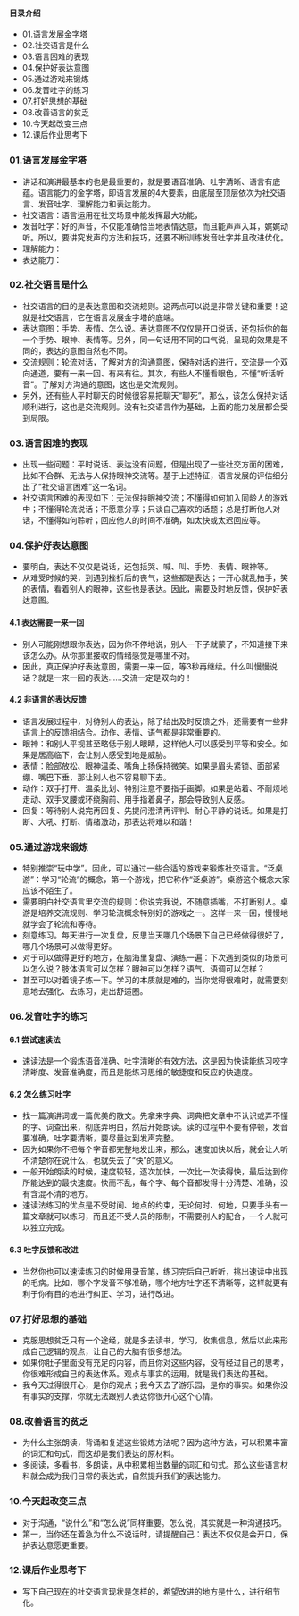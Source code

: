 #### 目录介绍
- 01.语言发展金字塔
- 02.社交语言是什么
- 03.语言困难的表现
- 04.保护好表达意图
- 05.通过游戏来锻炼
- 06.发音吐字的练习
- 07.打好思想的基础
- 08.改善语言的贫乏
- 10.今天起改变三点
- 12.课后作业思考下





### 01.语言发展金字塔
- 讲话和演讲最基本的也是最重要的，就是要语音准确、吐字清晰、语言有底蕴。语言能力的金字塔，即语言发展的4大要素，由底层至顶层依次为社交语言、发音吐字、理解能力和表达能力。
- 社交语言：语言运用在社交场景中能发挥最大功能，
- 发音吐字：好的声音，不仅能准确恰当地表情达意，而且能声声入耳，娓娓动听。所以，要讲究发声的方法和技巧，还要不断训练发音吐字并且改进优化。
- 理解能力：
- 表达能力：



### 02.社交语言是什么
- 社交语言的目的是表达意图和交流规则。这两点可以说是非常关键和重要！这就是社交语言，它在语言发展金字塔的底端。
- 表达意图：手势、表情、怎么说。表达意图不仅仅是开口说话，还包括你的每一个手势、眼神、表情等。另外，同一句话用不同的口气说，呈现的效果是不同的，表达的意图自然也不同。
- 交流规则：轮流对话，了解对方的沟通意图，保持对话的进行，交流是一个双向通道，要有一来一回、有来有往。其次，有些人不懂看眼色，不懂“听话听音”。了解对方沟通的意图，这也是交流规则。
- 另外，还有些人平时聊天的时候很容易把聊天“聊死”。那么，该怎么保持对话顺利进行，这也是交流规则。没有社交语言作为基础，上面的能力发展都会受到局限。



### 03.语言困难的表现
- 出现一些问题：平时说话、表达没有问题，但是出现了一些社交方面的困难，比如不合群、无法与人保持眼神交流等。基于上述特征，语言发展的评估细分出了“社交语言困难”这一名词。
- 社交语言困难的表现如下：无法保持眼神交流；不懂得如何加入同龄人的游戏中；不懂得轮流说话；不愿意分享；只谈自己喜欢的话题；总是打断他人对话，不懂得如何聆听；回应他人的时间不准确，如太快或太迟回应等。



### 04.保护好表达意图
- 要明白，表达不仅仅是说话，还包括哭、喊、叫、手势、表情、眼神等。
- 从难受时候的哭，到遇到挫折后的丧气，这些都是表达；一开心就乱拍手，笑的表情，看着别人的眼神，这些也是表达。因此，需要及时地反馈，保护好表达意图。



#### 4.1 表达需要一来一回
- 别人可能刚想跟你表达，因为你不停地说，别人一下子就蒙了，不知道接下来该怎么办。从你那里接收的情绪感觉是哪里不对。
- 因此，真正保护好表达意图，需要一来一回，等3秒再继续。什么叫慢慢说话？就是一来一回的表达……交流一定是双向的！



#### 4.2 非语言的表达反馈
- 语言发展过程中，对待别人的表达，除了给出及时反馈之外，还需要有一些非语言上的反馈相结合。动作、表情、语气都是非常重要的。
- 眼神：和别人平视甚至略低于别人眼睛，这样他人可以感受到平等和安全。如果是居高临下，会让别人感受到地是威胁。
- 表情：脸部放松、眼神温柔、嘴角上扬保持微笑。如果是眉头紧锁、面部紧绷、嘴巴下垂，那让别人也不容易聊下去。
- 动作：双手打开、温柔比划、特别注意不要指手画脚。如果是站着、不耐烦地走动、双手叉腰或环绕胸前、用手指着鼻子，那会导致别人反感。
- 回复：等待别人说完再回复、先提问澄清再评判、耐心平静的说话。如果是打断、大吼、打断、情绪激动，那表达将难以和谐！




### 05.通过游戏来锻炼
- 特别推崇“玩中学”。因此，可以通过一些合适的游戏来锻炼社交语言。“泛桌游”：学习“轮流”的概念，第一个游戏，把它称作“泛桌游”。桌游这个概念大家应该不陌生了。
- 需要明白社交语言里交流的规则：你说完我说，不随意插嘴，不打断别人。桌游是培养交流规则、学习轮流概念特别好的游戏之一。这样一来一回，慢慢地就学会了轮流和等待。
- 刻意练习。每天进行一次复盘，反思当天哪几个场景下自己已经做得很好了，哪几个场景可以做得更好。
- 对于可以做得更好的地方，在脑海里复盘、演练一遍：下次遇到类似的场景可以怎么说？肢体语言可以怎样？眼神可以怎样？语气、语调可以怎样？
- 甚至可以对着镜子练一下。学习的本质就是难的，当你觉得很难时，就需要刻意地去强化、去练习，走出舒适圈。



### 06.发音吐字的练习
#### 6.1 尝试速读法
- 速读法是一个锻炼语音准确、吐字清晰的有效方法，这是因为快读能练习咬字清晰度、发音准确度，而且是能练习思维的敏捷度和反应的快速度。


#### 6.2 怎么练习吐字
- 找一篇演讲词或一篇优美的散文。先拿来字典、词典把文章中不认识或弄不懂的字、词查出来，彻底弄明白，然后开始朗读。读的过程中不要有停顿，发音要准确，吐字要清晰，要尽量达到发声完整。
- 因为如果你不把每个字音都完整地发出来，那么，速度加快以后，就会让人听不清楚你在说什么，也就失去了“快”的意义。
- 一般开始朗读的时候，速度较轻，逐次加快，一次比一次读得快，最后达到你所能达到的最快速度。快而不乱，每个字、每个音都发得十分清楚、准确，没有含混不清的地方。
- 速读法练习的优点是不受时间、地点的约束，无论何时、何地，只要手头有一篇文章就可以练习，而且还不受人员的限制，不需要别人的配合，一个人就可以独立完成。


#### 6.3 吐字反馈和改进
- 当然你也可以速读练习的时候用录音笔，练习完后自己听听，挑出速读中出现的毛病。比如，哪个字发音不够准确，哪个地方吐字还不清晰等，这样就更有利于你有目的地进行纠正、学习，进行改进。



### 07.打好思想的基础
- 克服思想贫乏只有一个途经，就是多去读书，学习，收集信息，然后以此来形成自己逻辑的观点，让自己的大脑有很多想法。
- 如果你肚子里面没有充足的内容，而且你对这些内容，没有经过自己的思考，你很难形成自己的表达体系。观点与事实的运用，就是我们表达的基础。
- 我今天过得很开心，是你的观点；我今天去了游乐园，是你的事实。如果你没有事实的支撑，你就无法跟别人表达你很开心这个心情。


### 08.改善语言的贫乏
- 为什么主张朗读，背诵和复述这些锻炼方法呢？因为这种方法，可以积累丰富的词汇和句式，而这却是我们表达的原材料。
- 多阅读，多看书，多朗读，从中积累相当数量的词汇和句式。那么这些语言材料就会成为我们日常的表达式，自然提升我们的表达能力。



### 10.今天起改变三点
- 对于沟通，“说什么”和“怎么说”同样重要。怎么说，其实就是一种沟通技巧。
- 第一，当你还在着急为什么不说话时，请提醒自己：表达不仅仅是会开口，保护表达意愿更重要。


### 12.课后作业思考下
- 写下自己现在的社交语言现状是怎样的，希望改进的地方是什么，进行细节化。




